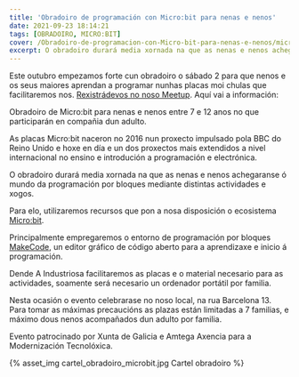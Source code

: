 ```yaml
---
title: 'Obradoiro de programación con Micro:bit para nenas e nenos'
date: 2021-09-23 18:14:21
tags: [OBRADOIRO, MICRO:BIT]
cover: /Obradoiro-de-programacion-con-Micro-bit-para-nenas-e-nenos/microbit.jpeg
excerpt: O obradoiro durará media xornada na que as nenas e nenos achegaranse ó mundo da programación por bloques mediante distintas actividades e xogos.
---
```


Este outubro empezamos forte cun obradoiro o sábado 2 para que nenos e os seus maiores aprendan a programar nunhas placas moi chulas que facilitaremos nos. [Rexistrádevos no noso Meetup](https://www.meetup.com/es/AIndustriosa/events/280918747/). Aquí vai a información:

Obradoiro de Micro:bit para nenas e nenos entre 7 e 12 anos no que participarán en compañia dun adulto.

As placas Micro:bit naceron no 2016 nun proxecto impulsado pola BBC do Reino Unido e hoxe en día e un dos proxectos mais extendidos a nivel internacional no ensino e introdución a programación e electrónica.

O obradoiro durará media xornada na que as nenas e nenos achegaranse ó mundo da programación por bloques mediante distintas actividades e xogos.

Para elo, utilizaremos recursos que pon a nosa disposición o ecosistema [Micro:bit](https://www.microbit.org/es-es/).

Principalmente empregaremos o entorno de programación por bloques [MakeCode](https://makecode.microbit.org/), un editor gráfico de código aberto para a aprendizaxe e inicio á programación.

Dende A Industriosa facilitaremos as placas e o material necesario para as actividades, soamente será necesario un ordenador portátil por familia.

Nesta ocasión o evento celebrarase no noso local, na rua Barcelona 13. Para tomar as máximas precaucións as plazas están limitadas a 7 familias, e máximo dous nenos acompañados dun adulto por familia.

Evento patrocinado por Xunta de Galicia e Amtega Axencia para a Modernización Tecnolóxica.

{% asset_img cartel_obradoiro_microbit.jpg Cartel obradoiro %}


